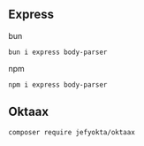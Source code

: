## Express
bun
```
bun i express body-parser

```

npm
```
npm i express body-parser

```

## Oktaax

```
composer require jefyokta/oktaax
```